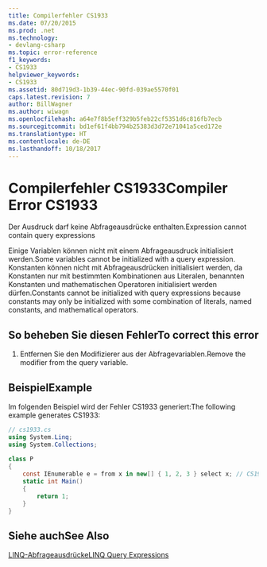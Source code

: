 ```yaml
---
title: Compilerfehler CS1933
ms.date: 07/20/2015
ms.prod: .net
ms.technology:
- devlang-csharp
ms.topic: error-reference
f1_keywords:
- CS1933
helpviewer_keywords:
- CS1933
ms.assetid: 80d719d3-1b39-44ec-90fd-039ae5570f01
caps.latest.revision: 7
author: BillWagner
ms.author: wiwagn
ms.openlocfilehash: a64e7f8b5eff329b5feb22cf5351d6c816fb7ecb
ms.sourcegitcommit: bd1ef61f4bb794b25383d3d72e71041a5ced172e
ms.translationtype: HT
ms.contentlocale: de-DE
ms.lasthandoff: 10/18/2017
---
```

# <a name="compiler-error-cs1933"></a><span data-ttu-id="53e95-102">Compilerfehler CS1933</span><span class="sxs-lookup"><span data-stu-id="53e95-102">Compiler Error CS1933</span></span>
<span data-ttu-id="53e95-103">Der Ausdruck darf keine Abfrageausdrücke enthalten.</span><span class="sxs-lookup"><span data-stu-id="53e95-103">Expression cannot contain query expressions</span></span>  
  
 <span data-ttu-id="53e95-104">Einige Variablen können nicht mit einem Abfrageausdruck initialisiert werden.</span><span class="sxs-lookup"><span data-stu-id="53e95-104">Some variables cannot be initialized with a query expression.</span></span> <span data-ttu-id="53e95-105">Konstanten können nicht mit Abfrageausdrücken initialisiert werden, da Konstanten nur mit bestimmten Kombinationen aus Literalen, benannten Konstanten und mathematischen Operatoren initialisiert werden dürfen.</span><span class="sxs-lookup"><span data-stu-id="53e95-105">Constants cannot be initialized with query expressions because constants may only be initialized with some combination of literals, named constants, and mathematical operators.</span></span>  
  
## <a name="to-correct-this-error"></a><span data-ttu-id="53e95-106">So beheben Sie diesen Fehler</span><span class="sxs-lookup"><span data-stu-id="53e95-106">To correct this error</span></span>  
  
1.  <span data-ttu-id="53e95-107">Entfernen Sie den Modifizierer aus der Abfragevariablen.</span><span class="sxs-lookup"><span data-stu-id="53e95-107">Remove the modifier from the query variable.</span></span>  
  
## <a name="example"></a><span data-ttu-id="53e95-108">Beispiel</span><span class="sxs-lookup"><span data-stu-id="53e95-108">Example</span></span>  
 <span data-ttu-id="53e95-109">Im folgenden Beispiel wird der Fehler CS1933 generiert:</span><span class="sxs-lookup"><span data-stu-id="53e95-109">The following example generates CS1933:</span></span>  
  
```csharp  
// cs1933.cs  
using System.Linq;  
using System.Collections;  
  
class P  
{  
    const IEnumerable e = from x in new[] { 1, 2, 3 } select x; // CS1933  
    static int Main()  
    {  
        return 1;  
    }  
}  
```  
  
## <a name="see-also"></a><span data-ttu-id="53e95-110">Siehe auch</span><span class="sxs-lookup"><span data-stu-id="53e95-110">See Also</span></span>  
 [<span data-ttu-id="53e95-111">LINQ-Abfrageausdrücke</span><span class="sxs-lookup"><span data-stu-id="53e95-111">LINQ Query Expressions</span></span>](../../../csharp/programming-guide/linq-query-expressions/index.md)
